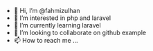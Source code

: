 - 👋 Hi, I’m @fahmizulhan
- 👀 I’m interested in php and laravel
- 🌱 I’m currently learning laravel
- 💞️ I’m looking to collaborate on github example
- 📫 How to reach me ...

<!---
fahmizulhan/fahmizulhan is a ✨ special ✨ repository because its `README.md` (this file) appears on your GitHub profile.
You can click the Preview link to take a look at your changes.
--->

